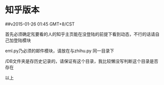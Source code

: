# 知乎版本 

##v2015-01-26 01:45 GMT+8/CST

首先必须确定氖要看的人的知乎主页能在没登陆的前提下看到动态，不行的话请自己加登陆模块

eml.py乃必须的邮件模块，请放在与zhihu.py 同一目录下

/DB文件夹是存历史记录的，请保证有这个目录，我比较懒没写判断这个目录是否存在

以上
